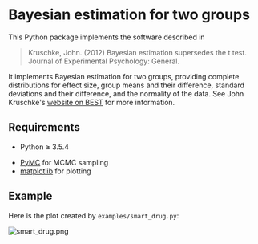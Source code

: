 # Bayesian estimation for two groups

This Python package implements the software described in

> Kruschke, John. (2012) Bayesian estimation supersedes the t
> test. Journal of Experimental Psychology: General.

It implements Bayesian estimation for two groups, providing complete
distributions for effect size, group means and their difference,
standard deviations and their difference, and the normality of the
data. See John Kruschke's [website on
BEST](http://www.indiana.edu/~kruschke/BEST/) for more information.

## Requirements ##

 - Python ≥ 3.5.4
 * [PyMC](https://github.com/pymc-devs/pymc) for MCMC sampling
 * [matplotlib](http://matplotlib.org) for plotting

## Example ##

Here is the plot created by `examples/smart_drug.py`:

![smart_drug.png](http://strawlab.org/assets/smart_drug.png)

